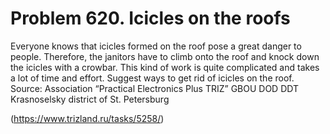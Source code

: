 # Problem 620. Icicles on the roofs

Everyone knows that icicles formed on the roof pose a great danger to people. Therefore, the janitors have to climb onto the roof and knock down the icicles with a crowbar. This kind of work is quite complicated and takes a lot of time and effort. Suggest ways to get rid of icicles on the roof. Source: Association “Practical Electronics Plus TRIZ” GBOU DOD DDT Krasnoselsky district of St. Petersburg

(https://www.trizland.ru/tasks/5258/)